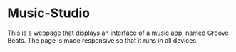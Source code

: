 # Music-Studio
This is a webpage that displays an interface of a music app, named Groove Beats. The page is made responsive so that it runs in all devices.
